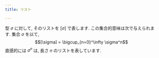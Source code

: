 ```yaml
---
title: リスト

---
```


型 $\sigma$ に対して, そのリストを $[\sigma]$ で表します.  この集合的意味は次で与えられます.  集合 $\sigma$ を以て,
$$[\sigma] = \bigcup_{n=0}^\infty \sigma^n$$
直感的には $\sigma^n$ は, 長さ $n$ のリストを表しています.
